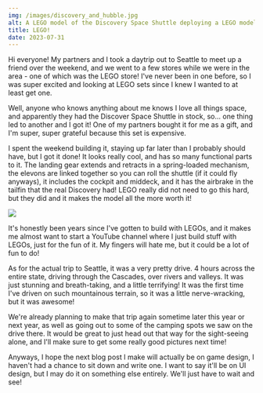 ```yaml
---
img: /images/discovery_and_hubble.jpg
alt: A LEGO model of the Discovery Space Shuttle deploying a LEGO model of the Hubble Space Telescope.
title: LEGO!
date: 2023-07-31
---
```

Hi everyone! My partners and I took a daytrip out to Seattle to meet up a friend over the weekend, and we went to a few stores while we were in the area - one of which was the LEGO store! I've never been in one before, so I was super excited and looking at LEGO sets since I knew I wanted to at least get one.

Well, anyone who knows anything about me knows I love all things space, and apparently they had the Discover Space Shuttle in stock, so... one thing led to another and I got it! One of my partners bought it for me as a gift, and I'm super, super grateful because this set is expensive.

I spent the weekend building it, staying up far later than I probably should have, but I got it done! It looks really cool, and has so many functional parts to it. The landing gear extends and retracts in a spring-loaded mechanism, the elevons are linked together so you can roll the shuttle (if it could fly anyways), it includes the cockpit and middeck, and it has the airbrake in the tailfin that the real Discovery had! LEGO really did not need to go this hard, but they did and it makes the model all the more worth it!

![](/images/discovery_and_hubble.jpg)

It's honestly been years since I've gotten to build with LEGOs, and it makes me almost want to start a YouTube channel where I just build stuff with LEGOs, just for the fun of it. My fingers will hate me, but it could be a lot of fun to do!

As for the actual trip to Seattle, it was a very pretty drive. 4 hours across the entire state, driving through the Cascades, over rivers and valleys. It was just stunning and breath-taking, and a little terrifying! It was the first time I've driven on such mountainous terrain, so it was a little nerve-wracking, but it was awesome!

We're already planning to make that trip again sometime later this year or next year, as well as going out to some of the camping spots we saw on the drive there. It would be great to just head out that way for the sight-seeing alone, and I'll make sure to get some really good pictures next time!

Anyways, I hope the next blog post I make will actually be on game design, I haven't had a chance to sit down and write one. I want to say it'll be on UI design, but I may do it on something else entirely. We'll just have to wait and see!
